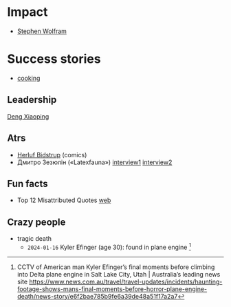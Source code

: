 # Impact

- [Stephen Wolfram](https://en.wikipedia.org/wiki/Stephen_Wolfram)

# Success stories

- [cooking](https://ua.korrespondent.net/ukraine/4576134-bilia-kordonu-zi-slovachchynoui-zatrymaly-hromadian-turechchyny-y-ukrainskykh-ukhylnykiv)

## Leadership

[Deng Xiaoping](https://en.wikipedia.org/wiki/Deng_Xiaoping)

## Atrs

- [Herluf Bidstrup](https://en.wikipedia.org/wiki/Herluf_Bidstrup) (comics)
- Дмитро Зезюлін («Latexfauna»)
  [interview1](https://marieclaire.ua/uk/obshhestvo/cholovik-govorit-dmitro-zezyulin-lider-gurtu-latexfauna)
  [interview2](https://volyn.tabloyid.com/persona/ya-nravlyus-zhenshchinam-solist-gurtu-latexfauna-dmytro-zezyulin)

## Fun facts

- Top 12 Misattributed Quotes [web](https://www.businessinsider.com/misattributed-quotes-2013-10)

## Crazy people

- tragic death
  - `2024-01-16` Kyler Efinger (age 30): found in plane engine [^Kyler-Efinger]

[^Kyler-Efinger]: CCTV of American man Kyler Efinger’s final moments before climbing into Delta plane engine in Salt Lake City, Utah | Australia’s leading news site https://www.news.com.au/travel/travel-updates/incidents/haunting-footage-shows-mans-final-moments-before-horror-plane-engine-death/news-story/e6f2bae785b9fe6a39de48a51f17a2a7
